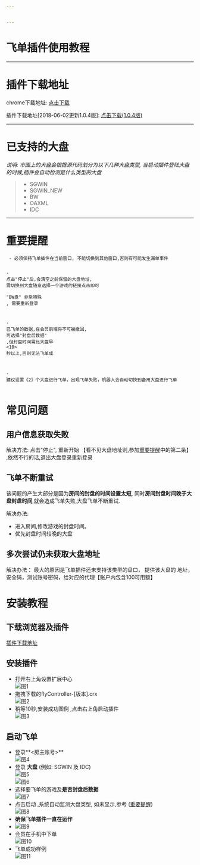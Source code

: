 ```yaml
---


---
```


<h1 id="飞单插件使用教程">飞单插件使用教程</h1>
<hr>
<h1 id="插件下载地址">插件下载地址</h1>
<p>chrome下载地址:  <a href="http://dl.pconline.com.cn/download/51614-1.html"><i class="icon-download"></i> 点击下载</a></p>
<p>插件下载地址[2018-06-02更新1.0.4版]: <a href="https://u17570557.ctfile.com/fs/17570557-293757282"><i class="icon-download"></i> 点击下载(1.0.4版)</a></p>
<hr>
<h1 id="已支持的大盘">已支持的大盘</h1>
<p><em>说明: 市面上的大盘会根据源代码划分为以下几种大盘类型, 当启动插件登陆大盘的时候,插件会自动检测是什么类型的大盘</em></p>
<blockquote>
<ul>
<li>SGWIN</li>
<li>SGWIN_NEW</li>
<li>BW</li>
<li>OAXML</li>
<li>IDC</li>
</ul>
</blockquote>
<hr>
<h1 id="重要提醒">重要提醒</h1>
<pre class=" language-javascript"><code class="prism  language-javascript"> <span class="token operator">-</span> 必须保持飞单插件在当前窗口<span class="token punctuation">,</span> 不能切换到其他窗口<span class="token punctuation">,</span>否则有可能发生漏单事件
 
 <span class="token operator">-</span> 点击<span class="token string">"停止"</span>后<span class="token punctuation">,</span>会清空之前保留的大盘地址<span class="token punctuation">,</span> 需切换到大盘随意选择一个游戏的链接点击即可
    <span class="token operator">**</span><span class="token operator">**</span> <span class="token string">"BW盘"</span> 非常特殊 <span class="token punctuation">,</span> 需要重新登录
    
 <span class="token operator">-</span> 已飞单的数据<span class="token punctuation">,</span>在会员前端将不可被撤回<span class="token punctuation">,</span> 可选择<span class="token string">"封盘后数据"</span> <span class="token punctuation">,</span>但封盘时间需比大盘早 <span class="token operator">&lt;</span><span class="token number">10</span><span class="token operator">&gt;</span> 秒以上<span class="token punctuation">,</span>否则无法飞单成
 
 <span class="token operator">-</span> 建议设置《<span class="token number">2</span>》个大盘进行飞单，出现飞单失败，机器人会自动切换到备用大盘进行飞单
</code></pre>
<h1 id="常见问题">常见问题</h1>
<h2 id="用户信息获取失败">用户信息获取失败</h2>
<p>解决方法: 点击"停止", 重新开始 【看不见大盘地址则,参加<a href="#插件下载地址">重要提醒</a>中的第二条】  ,依然不行的话,退出大盘登录重新登录</p>
<h2 id="飞单不断重试">飞单不断重试</h2>
<p>该问题的产生大部分是因为<strong>房间的封盘的时间设置太短,</strong> 同时<strong>房间封盘时间晚于大盘封盘时间</strong>,就会造成飞单失败,大盘飞单不断重试.</p>
<p>解决办法:</p>
<ul>
<li>进入房间,修改游戏的封盘时间。</li>
<li>优先封盘时间较晚的大盘</li>
</ul>
<h2 id="多次尝试仍未获取大盘地址">多次尝试仍未获取大盘地址</h2>
<p>解决办法： 最大的原因是飞单插件还未支持该类型的盘口， 提供该大盘的 地址，安全码，测试账号密码，给对应的代理【账户内包含100可用额】</p>
<h1 id="安装教程">安装教程</h1>
<h2 id="下载浏览器及插件">下载浏览器及插件</h2>
<p><a href="#插件下载地址">插件下载地址</a></p>
<h2 id="安装插件">安装插件</h2>
<ul>
<li>打开右上角设置扩展中心<br>
<img src="http://dns.ying360.net/bug/Uploads/Picture/2018-05-28/5b0b6a2abe050.png" alt="图1"></li>
<li>拖拽下载的flyController-[版本].crx<br>
<img src="http://dns.ying360.net/bug/Uploads/Picture/2018-05-28/5b0b6a339bce0.png" alt="图2"></li>
<li>稍等10秒,安装成功图例 ,点击右上角启动插件<br>
<img src="http://dns.ying360.net/bug/Uploads/Picture/2018-05-28/5b0b6a3fe4424.png" alt="图3"></li>
</ul>
<h2 id="启动飞单">启动飞单</h2>
<ul>
<li>登录**&lt;房主账号&gt;**<br>
<img src="http://dns.ying360.net/bug/Uploads/Picture/2018-05-28/5b0b6a52e9764.png" alt="图4"></li>
<li>登录 <strong>大盘</strong> (例如: SGWIN 及 IDC)<br>
<img src="http://dns.ying360.net/bug/Uploads/Picture/2018-05-28/5b0b6a5b8da3c.png" alt="图5"><br>
<img src="http://dns.ying360.net/bug/Uploads/Picture/2018-05-28/5b0b6a63d4834.png" alt="图6"></li>
<li>选择要飞单的游戏及<strong>是否封盘后数据</strong><br>
<img src="http://dns.ying360.net/bug/Uploads/Picture/2018-05-28/5b0b6a6edb45f.png" alt="图7"></li>
<li>点击启动 ,系统自动监测大盘类型, 如未显示,参考 (<a href="#重要提醒">重要提醒</a>)<br>
<img src="http://dns.ying360.net/bug/Uploads/Picture/2018-05-28/5b0b6d7db8759.png" alt="图8"></li>
<li><strong>确保飞单插件一直在运作</strong></li>
<li><img src="http://dns.ying360.net/bug/Uploads/Picture/2018-05-28/5b0b6a76e1d1a.png" alt="图9"></li>
<li>会员在手机中下单<br>
<img src="http://dns.ying360.net/bug/Uploads/Picture/2018-05-28/5b0b6a818ea99.png" alt="图10"></li>
<li>飞单成功样例<br>
<img src="http://dns.ying360.net/bug/Uploads/Picture/2018-05-28/5b0b6a898f6d4.png" alt="图11"></li>
</ul>

